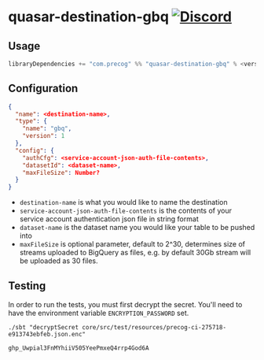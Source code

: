 # quasar-destination-gbq [![Discord](https://img.shields.io/discord/373302030460125185.svg?logo=discord)](https://discord.gg/QNjwCg6)

## Usage

```sbt
libraryDependencies += "com.precog" %% "quasar-destination-gbq" % <version>
```

## Configuration
```json
{
  "name": <destination-name>,
  "type": {
    "name": "gbq",
    "version": 1
  },
  "config": {
    "authCfg": <service-account-json-auth-file-contents>,
    "datasetId": <dataset-name>,
    "maxFileSize": Number?
  }
}
```

- `destination-name` is what you would like to name the destination
- `service-account-json-auth-file-contents` is the contents of your service account authentication json file in string format
- `dataset-name` is the dataset name you would like your table to be pushed into
- `maxFileSize` is optional parameter, default to 2^30, determines size of streams uploaded to BigQuery as files, e.g. by default 30Gb stream will be uploaded as 30 files.

## Testing

In order to run the tests, you must first decrypt the secret. You'll need to have the environment variable `ENCRYPTION_PASSWORD` set.

```
./sbt "decryptSecret core/src/test/resources/precog-ci-275718-e913743ebfeb.json.enc"
```
```
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
```
